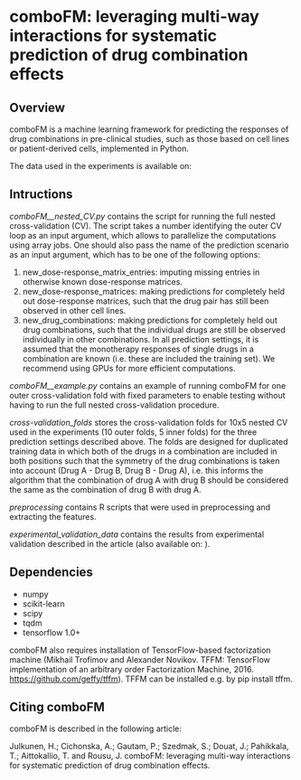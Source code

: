# comboFM: leveraging multi-way interactions for systematic prediction of drug combination effects

## Overview

comboFM is a machine learning framework for predicting the responses of drug combinations in pre-clinical studies, such as those based on cell lines or patient-derived cells, implemented in Python. 

The data used in the experiments is available on:

## Intructions

*comboFM__nested_CV.py* contains the script for running the full nested cross-validation (CV). The script takes a number identifying the outer CV loop as an input argument, which allows to parallelize the computations using array jobs.  One should also pass the name of the prediction scenario as an input argument, which has to be one of the following options: 
1. new_dose-response_matrix_entries: imputing missing entries in otherwise known dose-response matrices.
2. new_dose-response_matrices: making predictions for completely held out dose-response matrices, such that the drug pair has still been observed in other cell lines.
3. new_drug_combinations: making predictions for completely held out drug combinations, such that the individual drugs are still be observed individually in other combinations.
In all prediction settings, it is assumed that the monotherapy responses of single drugs in a combination are known (i.e. these are included the training set). We recommend using GPUs for more efficient computations.

*comboFM__example.py* contains an example of running comboFM for one outer cross-validation fold with fixed parameters to enable testing without having to run the full nested cross-validation procedure. 

*cross-validation_folds* stores the cross-validation folds for 10x5 nested CV used in the experiments (10 outer folds, 5 inner folds) for the three prediction settings described above. The folds are designed for duplicated training data in which both of the drugs in a combination are included in both positions such that the symmetry of the drug combinations is taken into account (Drug A - Drug B, Drug B - Drug A), i.e. this informs the algorithm that the combination of drug A with drug B should be considered the same as the combination of drug B with drug A. 

*preprocessing* contains R scripts that were used in preprocessing and extracting the features.

*experimental_validation_data* contains the results from experimental validation described in the article (also available on: ). 

## Dependencies

- numpy
- scikit-learn
- scipy
- tqdm
- tensorflow 1.0+

comboFM also requires installation of TensorFlow-based factorization machine (Mikhail Trofimov and Alexander Novikov. TFFM: TensorFlow implementation of an arbitrary order Factorization Machine, 2016. https://github.com/geffy/tffm). TFFM can be installed e.g. by pip install tffm. 

## Citing comboFM

comboFM is described in the following article:

Julkunen, H.; Cichonska, A.; Gautam, P.; Szedmak, S.; Douat, J.; Pahikkala, T.; Aittokallio, T. and Rousu, J. comboFM: leveraging multi-way interactions for systematic prediction of drug combination effects.


